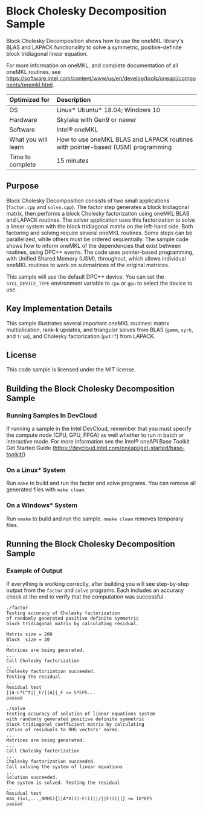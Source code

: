 # Block Cholesky Decomposition Sample

Block Cholesky Decomposition shows how to use the oneMKL library's BLAS and LAPACK functionality to solve a symmetric, positive-definite block tridiagonal linear equation.

For more information on oneMKL, and complete documentation of all oneMKL routines, see https://software.intel.com/content/www/us/en/develop/tools/oneapi/components/onemkl.html.

| Optimized for                     | Description
|:---                               |:---
| OS                                | Linux* Ubuntu* 18.04; Windows 10
| Hardware                          | Skylake with Gen9 or newer
| Software                          | Intel&reg; oneMKL
| What you will learn               | How to use oneMKL BLAS and LAPACK routines with pointer-based (USM) programming
| Time to complete                  | 15 minutes


## Purpose

Block Cholesky Decomposition consists of two small applications (`factor.cpp` and `solve.cpp`). The factor step generates a block tridiagonal matrix, then performs a block Cholesky factorization using oneMKL BLAS and LAPACK routines. The solver application uses this factorization to solve a linear system with the block tridiagonal matrix on the left-hand side. Both factoring and solving require several oneMKL routines. Some steps can be parallelized, while others must be ordered sequentially. The sample code shows how to inform oneMKL of the dependencies that exist between routines, using DPC++ events. The code uses pointer-based programming, with Unified Shared Memory (USM), throughout, which allows individual oneMKL routines to work on submatrices of the original matrices.

This sample will use the default DPC++ device. You can set the `SYCL_DEVICE_TYPE` environment variable to `cpu` or `gpu` to select the device to use.


## Key Implementation Details

This sample illustrates several important oneMKL routines: matrix multiplication, rank-k updates, and triangular solves from BLAS (`gemm`, `syrk`, and `trsm`), and Cholesky factorization (`potrf`) from LAPACK.


## License

This code sample is licensed under the MIT license.


## Building the Block Cholesky Decomposition Sample

### Running Samples In DevCloud
If running a sample in the Intel DevCloud, remember that you must specify the compute node (CPU, GPU, FPGA) as well whether to run in batch or interactive mode. For more information see the Intel® oneAPI Base Toolkit Get Started Guide (https://devcloud.intel.com/oneapi/get-started/base-toolkit/)

### On a Linux* System
Run `make` to build and run the factor and solve programs. You can remove all generated files with `make clean`.

### On a Windows* System
Run `nmake` to build and run the sample. `nmake clean` removes temporary files.

## Running the Block Cholesky Decomposition Sample

### Example of Output
If everything is working correctly, after building you will see step-by-step output from the `factor` and `solve` programs. Each includes an accuracy check at the end to verify that the computation was successful.
```
./factor
Testing accuracy of Cholesky factorization
of randomly generated positive definite symmetric
block tridiagonal matrix by calculating residual.

Matrix size = 200
Block  size = 20
...
Matrices are being generated.
...
Call Cholesky factorization
...
Cholesky factorization succeeded.
Testing the residual
...
Residual test
||A-L*L^t||_F/||A||_F <= 5*EPS...
passed

./solve
Testing accuracy of solution of linear equations system
with randomly generated positive definite symmetric
block tridiagonal coefficient matrix by calculating
ratios of residuals to RHS vectors' norms.
...
Matrices are being generated.
...
Call Cholesky factorization
...
Cholesky factorization succeeded.
Call solving the system of linear equations
...
Solution succeeded.
The system is solved. Testing the residual
...
Residual test
max_(i=1,...,NRHS){||A*X(i)-F(i)||/||F(i)||} <= 10*EPS
passed
```

